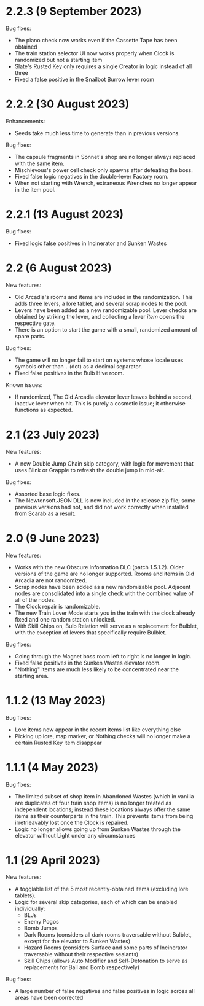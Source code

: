 # 2.2.3 (9 September 2023)

Bug fixes:

- The piano check now works even if the Cassette Tape has been obtained
- The train station selector UI now works properly when Clock is randomized but not a starting item
- Slate's Rusted Key only requires a single Creator in logic instead of all three
- Fixed a false positive in the Snailbot Burrow lever room

# 2.2.2 (30 August 2023)

Enhancements:

- Seeds take much less time to generate than in previous versions.

Bug fixes:

- The capsule fragments in Sonnet's shop are no longer always replaced
  with the same item.
- Mischievous's power cell check only spawns after defeating the boss.
- Fixed false logic negatives in the double-lever Factory room.
- When not starting with Wrench, extraneous Wrenches no longer appear in the item pool. 

# 2.2.1 (13 August 2023)

Bug fixes:

- Fixed logic false positives in Incinerator and Sunken Wastes

# 2.2 (6 August 2023)

New features:

- Old Arcadia's rooms and items are included in the randomization. This adds three levers,
  a lore tablet, and several scrap nodes to the pool.
- Levers have been added as a new randomizable pool.
  Lever checks are obtained by striking the lever, and collecting a lever *item* opens
  the respective gate.
- There is an option to start the game with a small, randomized amount of spare parts.

Bug fixes:

- The game will no longer fail to start on systems whose locale uses symbols other than `.`
  (dot) as a decimal separator.
- Fixed false positives in the Bulb Hive room.

Known issues:

- If randomized, The Old Arcadia elevator lever leaves behind a second, inactive lever
  when hit. This is purely a cosmetic issue; it otherwise functions as expected.

# 2.1 (23 July 2023)

New features:

- A new Double Jump Chain skip category, with logic for movement
  that uses Blink or Grapple to refresh the double jump in mid-air.

Bug fixes:

- Assorted base logic fixes.
- The Newtonsoft.JSON DLL is now included in the release zip file;
  some previous versions had not, and did not work correctly when
  installed from Scarab as a result.

# 2.0 (9 June 2023)

New features:

- Works with the new Obscure Information DLC (patch 1.5.1.2). Older versions of the game are no longer supported.
  Rooms and items in Old Arcadia are not randomized.
- Scrap nodes have been added as a new randomizable pool.
  Adjacent nodes are consolidated into a single check with the combined value of all of the nodes.
- The Clock repair is randomizable.
- The new Train Lover Mode starts you in the train with the clock already fixed and one random station unlocked.
- With Skill Chips on, Bulb Relation will serve as a replacement for Bulblet, with the exception of levers that
  specifically require Bulblet.

Bug fixes:

- Going through the Magnet boss room left to right is no longer in logic.
- Fixed false positives in the Sunken Wastes elevator room.
- "Nothing" items are much less likely to be concentrated near the starting area.

# 1.1.2 (13 May 2023)

Bug fixes:
- Lore items now appear in the recent items list like everything else
- Picking up lore, map marker, or Nothing checks will no longer make a certain Rusted Key item disappear

# 1.1.1 (4 May 2023)

Bug fixes:
- The limited subset of shop item in Abandoned Wastes (which in vanilla are duplicates of four train shop items)
  is no longer treated as independent locations; instead these locations always offer the same items as their counterparts in the train.
  This prevents items from being irretrieavably lost once the Clock is repaired.
- Logic no longer allows going up from Sunken Wastes through the elevator without Light under any circumstances

# 1.1 (29 April 2023)

New features:

- A togglable list of the 5 most recently-obtained items (excluding lore tablets).
- Logic for several skip categories, each of which can be enabled individually:
    - BLJs
    - Enemy Pogos
    - Bomb Jumps
    - Dark Rooms (considers all dark rooms traversable without Bulblet, except for the elevator to Sunken Wastes)
    - Hazard Rooms (considers Surface and some parts of Incinerator traversable without their respective sealants)
    - Skill Chips (allows Auto Modifier and Self-Detonation to serve as replacements for Ball and Bomb respectively)

Bug fixes:
- A large number of false negatives and false positives in logic across all areas have been corrected